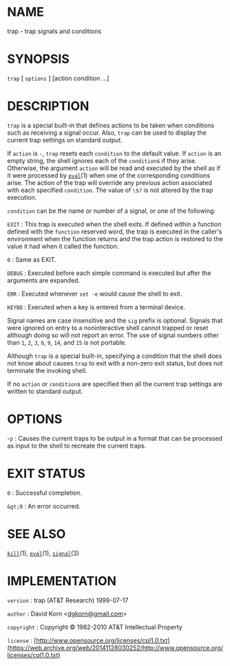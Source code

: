 # NAME

trap - trap signals and conditions

# SYNOPSIS

`trap` \[ `options` \] \[action condition ...\]

# DESCRIPTION

`trap` is a special built-in that defines actions to be taken when
conditions such as receiving a signal occur. Also, `trap` can be used
to display the current trap settings on standard output.

If `action` is `-`, `trap` resets each `condition` to the default
value. If `action` is an empty string, the shell ignores each of the
`condition`s if they arise. Otherwise, the argument `action` will be
read and executed by the shell as if it were processed by
[`eval`](/web/20141128030252/http://www2.research.att.com/~astopen/man/man1/eval.html)(1)
when one of the corresponding conditions arise. The action of the trap
will override any previous action associated with each specified
`condition`. The value of `\$?` is not altered by the trap execution.

`condition` can be the name or number of a signal, or one of the
following:

`EXIT`
: This trap is executed when the shell exits. If defined within a
    function defined with the `function` reserved word, the trap is
    executed in the caller's environment when the function returns and
    the trap action is restored to the value it had when it called
    the function.

`0`
: Same as EXIT.

`DEBUG`
: Executed before each simple command is executed but after the
    arguments are expanded.

`ERR`
: Executed whenever `set -e` would cause the shell to exit.

`KEYBD`
: Executed when a key is entered from a terminal device.

Signal names are case insensitive and the `sig` prefix is optional.
Signals that were ignored on entry to a noninteractive shell cannot
trapped or reset although doing so will not report an error. The use of
signal numbers other than `1`, `2`, `3`, `6`, `9`, `14`, and
`15` is not portable.

Although `trap` is a special built-in, specifying a condition that the
shell does not know about causes `trap` to exit with a non-zero exit
status, but does not terminate the invoking shell.

If no `action` or `condition`s are specified then all the current trap
settings are written to standard output.

# OPTIONS

-`p`
: Causes the current traps to be output in a format that can be
    processed as input to the shell to recreate the current traps.

# EXIT STATUS

`0`
: Successful completion.

`&gt;0`
: An error occurred.

# SEE ALSO

[`kill`](/web/20141128030252/http://www2.research.att.com/~astopen/man/man1/kill.html)(1),
[`eval`](/web/20141128030252/http://www2.research.att.com/~astopen/man/man1/eval.html)(1),
[`signal`](/web/20141128030252/http://www2.research.att.com/~astopen/man/man3/signal.html)(3)

# IMPLEMENTATION

`version`
: trap (AT&T Research) 1999-07-17

`author`
: David Korn
    &lt;[dgkorn@gmail.com](https://web.archive.org/web/20141128030252/mailto:dgkorn@gmail.com)&gt;

`copyright`
: Copyright © 1982-2010 AT&T Intellectual Property

`license`
: [http://www.opensource.org/licenses/cpl1.0.txt](https://web.archive.org/web/20141128030252/http://www.opensource.org/licenses/cpl1.0.txt)


